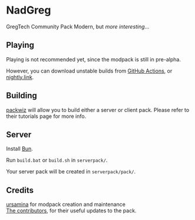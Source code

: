 # NadGreg

GregTech Community Pack Modern, but *more interesting*...



## Playing

Playing is not recommended yet, since the modpack is still in pre-alpha.

However, you can download unstable builds from [GitHub Actions](https://github.com/Nadwey/NadGreg/actions/workflows/build.yml), or [nightly.link](https://nightly.link/Nadwey/NadGreg/workflows/build/1.20.1?preview).

## Building

[packwiz](https://packwiz.infra.link/) will allow you to build either a server or client pack.
Please refer to their tutorials page for more info.

## Server

Install [Bun](https://bun.sh/).

Run `build.bat` or `build.sh` in `serverpack/`.

Your server pack will be created in `serverpack/pack/`.

## Credits

[ursamina](https://github.com/ursamina) for modpack creation and maintenance<br/>
[The contributors](https://github.com/GregTechCEu/GregTech-Modern-Community-Pack/graphs/contributors),
for their useful updates to the pack.
